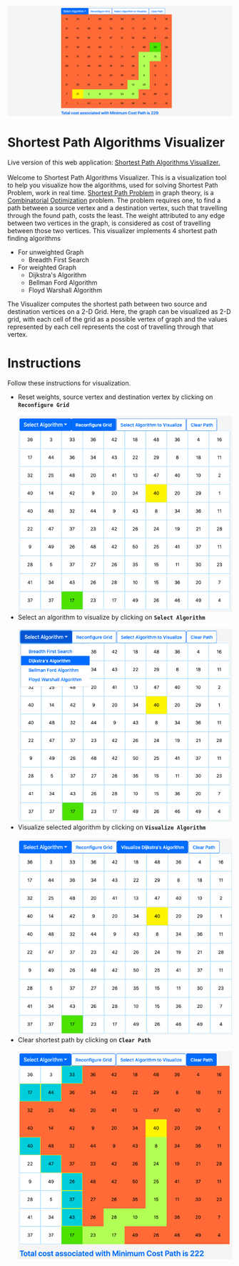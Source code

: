 ![Preview of Bellman-Ford Algorithm Visualization](https://github.com/Jigyansu-Nanda/Shortest-Path-Algorithms-Visualizer/blob/source-code/preview.png "preview of Bellman Ford Shortest Path")
# Shortest Path Algorithms Visualizer
Live version of this web application: [Shortest Path Algorithms Visualizer.](https://jigyansu-nanda.github.io/Shortest-Path-Algorithms-Visualizer/) <br/><br/>
Welcome to Shortest Path Algorithms Visualizer. This is a visualization tool to help you visualize how the algorithms, used for solving Shortest Path Problem, work in real time. [Shortest Path Problem](https://en.wikipedia.org/wiki/Shortest_path_problem) in graph theory, is a [Combinatorial Optimization](https://en.wikipedia.org/wiki/Combinatorial_optimization) problem. The problem requires one, to find a path between a source vertex and a destination vertex, such that travelling through the found path, costs the least. The weight attributed to any edge between two vertices in the graph, is considered as cost of travelling between those two vertices. This visualizer implements 4 shortest path finding algorithms
 
  - For unweighted Graph
    - Breadth First Search
  - For weighted Graph
    - Dijkstra's Algorithm
    - Bellman Ford Algorithm
    - Floyd Warshall Algorithm
    
The Visualizer computes the shortest path between two source and destination vertices on a 2-D Grid. Here, the graph can be visualized as 2-D grid, with each cell of the grid as a possible vertex of graph and the values represented by each cell represents the cost of travelling through that vertex. 

# Instructions
Follow these instructions for visualization.
  - Reset weights, source vertex and destination vertex by clicking on **`Reconfigure Grid`** <br/><br/>
  ![Reconfigure Grid](https://github.com/Jigyansu-Nanda/Shortest-Path-Algorithms-Visualizer/blob/source-code/reconfigure-grid.png)
  - Select an algorithm to visualize by clicking on **`Select Algorithm`** <br/><br/>
  ![Select Algorithm](https://github.com/Jigyansu-Nanda/Shortest-Path-Algorithms-Visualizer/blob/source-code/select-algorithm.png)
  - Visualize selected algorithm by clicking on **`Visualize Algorithm`** <br/><br/>
  ![Visualize Algorithm](https://github.com/Jigyansu-Nanda/Shortest-Path-Algorithms-Visualizer/blob/source-code/visualize.png)
  - Clear shortest path by clicking on **`Clear Path`** <br/><br/>
  ![Clear Path](https://github.com/Jigyansu-Nanda/Shortest-Path-Algorithms-Visualizer/blob/source-code/clear-path.png)
